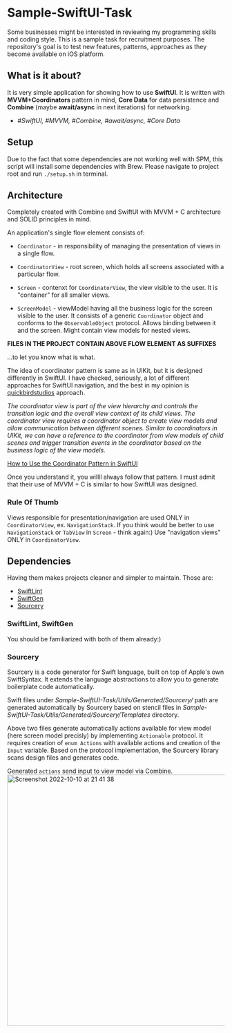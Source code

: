 # Sample-SwiftUI-Task
Some businesses might be interested in reviewing my programming skills and coding style. This is a sample task for recruitment purposes. The repository's goal is to test new features, patterns, approaches as they become available on iOS platform.

## What is it about?

It is very simple application for showing how to use **SwiftUI**. It is written with **MVVM+Coordinators** pattern in mind, **Core Data** for data persistence and **Combine** (maybe **await/async** in next iterations) for networking. 

* *#SwiftUI, #MVVM, #Combine, #await/async, #Core Data* 

## Setup

Due to the fact that some dependencies are not working well with SPM, this script will install some dependencies with Brew.
Please navigate to project root and run `./setup.sh` in terminal.

## Architecture

Completely created with Combine and SwiftUI with MVVM + C architecture and SOLID principles in mind.

An application's single flow element consists of: 

- `Coordinator` - in responsibility of managing the presentation of views in a single flow.

- `CoordinatorView` - root screen, which holds all screens associated with a particular flow. 

- `Screen` - contenxt for `CoordinatorView`, the view visible to the user. It is "container" for all smaller views.

- `ScreenModel` - viewModel having all the business logic for the screen visible to the user. It consists of a generic `Coordinator` object and conforms to the `ObservableObject` protocol. Allows binding between it and the screen. Might contain view models for nested views.

**FILES IN THE PROJECT CONTAIN ABOVE FLOW ELEMENT AS SUFFIXES** 

...to let you know what is what.

The idea of coordinator pattern is same as in UIKit, but it is designed differently in SwiftUI.
I have checked, seriously, a lot of different approaches for SwiftUI navigation, and the best in my opinion is [quickbirdstudios](https://quickbirdstudios.com) approach.

*The coordinator view is part of the view hierarchy and controls the transition logic and the overall view context of its child views. The coordinator view requires a coordinator object to create view models and allow communication between different scenes. Similar to coordinators in UIKit, we can have a reference to the coordinator from view models of child scenes and trigger transition events in the coordinator based on the business logic of the view models.*

[How to Use the Coordinator Pattern in SwiftUI](https://quickbirdstudios.com/blog/coordinator-pattern-in-swiftui/)

Once you understand it, you willll always follow that pattern. I must admit that their use of MVVM + C is similar to how SwiftUI was designed.

### Rule Of Thumb

Views responsible for presentation/navigation are used ONLY in `CoordinatorView`, ex. `NavigationStack`. If you think would be better to use `NavigationStack` or `TabView` in `Screen` - think again:) Use "navigation views" ONLY in `CoordinatorView`.


## Dependencies

Having them makes projects cleaner and simpler to maintain.
Those are:
- [SwiftLint](https://github.com/realm/SwiftLint)
- [SwiftGen](https://github.com/SwiftGen/SwiftGen)
- [Sourcery](https://github.com/krzysztofzablocki/Sourcery)

### SwiftLint, SwiftGen

You should be familiarized with both of them already:)

### Sourcery

Sourcery is a code generator for Swift language, built on top of Apple's own SwiftSyntax. It extends the language abstractions to allow you to generate boilerplate code automatically.

Swift files under *Sample-SwiftUI-Task/Utils/Generated/Sourcery/* path are generated automatically by Sourcery based on stencil files in *Sample-SwiftUI-Task/Utils/Generated/Sourcery/Templates* directory. 

Above two files generate automatically actions available for view model (here screen model precisly) by implementing `Actionable` protocol. It requires creation of `enum Actions` with available actions and creation of the `Input` variable.
Based on the protocol implementation, the Sourcery library scans design files and generates code. 

Generated `actions` send input to view model via Combine.
<img width="581" alt="Screenshot 2022-10-10 at 21 41 38" src="https://user-images.githubusercontent.com/15689585/195036184-6721d60c-233b-4ce5-927e-af320ddd7885.png">
